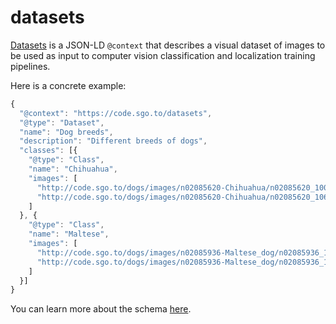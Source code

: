 # datasets

[Datasets](Dataset.md) is a JSON-LD ```@context``` that describes a visual dataset of images to be used as input to computer vision classification and localization training pipelines.

Here is a concrete example:

```javascript
{
  "@context": "https://code.sgo.to/datasets",
  "@type": "Dataset",
  "name": "Dog breeds",
  "description": "Different breeds of dogs",
  "classes": [{
    "@type": "Class",
    "name": "Chihuahua",
    "images": [
      "http://code.sgo.to/dogs/images/n02085620-Chihuahua/n02085620_10074.jpg",
      "http://code.sgo.to/dogs/images/n02085620-Chihuahua/n02085620_10621.jpg"
    ]
  }, {
    "@type": "Class",
    "name": "Maltese",
    "images": [
      "http://code.sgo.to/dogs/images/n02085936-Maltese_dog/n02085936_10073.jpg",
      "http://code.sgo.to/dogs/images/n02085936-Maltese_dog/n02085936_10148.jpg"
    ]
  }]
}
```

You can learn more about the schema [here](Dataset.md).

      

